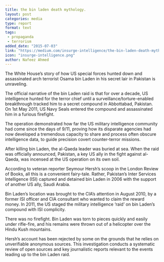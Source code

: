 ```yaml
---
title: the bin laden death mythology.
layout: post
categories: media
type: report
format: text
tags: 
 - propaganda
 - terrorism
added_date: "2015-07-03"
link: "https://medium.com/insurge-intelligence/the-bin-laden-death-mythology-9a3776a6e3c3"
icon: "insurge-intelligence.png"
author: Nafeez Ahmed
---
```


The White House’s story of how US special forces hunted down and assassinated
arch terrorist Osama bin Laden in his secret lair in Pakistan is unraveling.

The official narrative of the bin Laden raid is that for over a decade, US
intelligence hunted for the terror chief until a surveillance/torture-enabled
breakthrough tracked him to a secret compound in Abbottabad, Pakistan. On 1st
May 2011, US Navy Seals entered the compound and assassinated him in a furious
firefight.

The operation demonstrated how far the US military intelligence community had
come since the days of 9/11, proving how its disparate agencies had now
developed a tremendous capacity to share and process often obscure intelligence
data, to guide precision covert counter-terror missions.

After killing bin Laden, the al-Qaeda leader was buried at sea. When the raid
was officially announced, Pakistan, a key US ally in the fight against
al-Qaeda, was incensed at the US operation on its own soil.

According to veteran reporter Seymour Hersh’s scoop in the London Review of
Books, all this is a convenient fairy-tale. Rather, Pakistan’s Inter Services
Intelligence (ISI) captured and detained bin Laden in 2006 with the support of
another US ally, Saudi Arabia.

Bin Laden’s location was brought to the CIA’s attention in August 2010, by a
former ISI officer and CIA consultant who wanted to claim the reward money. In
2011, the US staged the military intelligence ‘raid’ on bin Laden’s compound
with ISI complicity.

There was no firefight. Bin Laden was torn to pieces quickly and easily under
rifle-fire, and his remains were thrown out of a helicopter over the Hindu Kush
mountains.

Hersh’s account has been rejected by some on the grounds that he relies on
unverifiable anonymous sources. This investigation conducts a systematic review
of open sources and key journalistic reports relevant to the events leading up
to the bin Laden raid.
